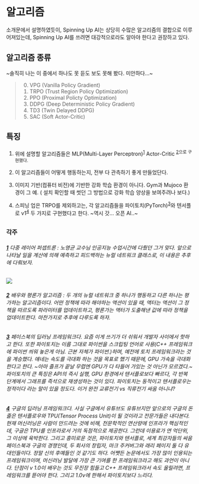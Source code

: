 # 알고리즘
소개문에서 설명하였듯이, Spinning Up AI는 상당히 수많은 알고리즘의 결합으로 이루어져있는데, Spinning Up AI를 쓰려면 대강적으로라도 알아야 한다고 권장하고 있다.

## 알고리즘 종류
~솔직히 나는 이 중에서 하나도 못 듣도 보도 못해 봤다. 미안하다...~

> 0. VPG (Vanilla Policy Gradient) 
> 0. TRPO (Trust Region Policy Optimization)
> 0. PPO (Proximal Policty Optimization)
> 0. DDPG (Deep Deterministic Policy Gradient)
> 0. TD3 (Twin Delayed DDPG)
> 0. SAC (Soft Actor-Critic)

## 특징
1. 위에 설명할 알고리즘들은 MLP(Multi-Layer Perceptron)<sup id="a1">[1](#b1)</sup> Actor-Critic <sup id="a2">[2](#b2)으로 구현했다. 
1. 이 알고리즘들이 어떻게 행동하는지, 전부 다 관측하기 좋게 만들었단다. 
1. 이미지 기반(컴퓨터 비전)에 기반한 강화 학습 환경이 아니다. Gym과 Mujoco 환경이 그 예. ( 설치 확인할 때 썻던 그 방법으로 강화 학습 양상을 보여주려나 보다.)

1. 스피닝 업은 TRPO를 제외하고는, 각 알고리즘들을 파이토치(PyTorch)<sup id="a3">[3](#b3)</sup>와 텐서플로 v1<sup id="a4">[4](#b4)</sup> 두 가지로 구현했다고 한다. ~역시 갓... 오픈 AI..~


## 


### 각주
###### <b id="b1">[1](#a1)</b> 다중 레이어 퍼셉트론 : 노영균 교수님 인공지능 수업시간에 다뤘던 그거 맞다. 앞으로 나타날 일을 계산에 의해 예측하고 피드백하는 뉴럴 네트워크 클래스로, 이 내용은 추후에 다뤄보자.  
<img src = "https://wikimedia.org/api/rest_v1/media/math/render/svg/167e8b5c38130ec92a2771bc384658772f387d02"/>

###### <b id="b2">[2](#a2)</b> 배우와 평론가 알고리즘 : 두 개의 뉴럴 네트워크 중 하나가 행동하고 다른 하나는 평가하는 알고리즘이다. 어떤 정책에 따라 해야하는 액션이 있을 때, 액터는 액션이 그 정책을 따르도록 파라미터를 업데이트하고, 평론가는 액터가 도출해낸 값에 따라 정책을 업데이트한다. 마찬가지로 추후에 다루도록 하자.

###### <b id="b3">[3](#a3)</b> 페이스북의 딥러닝 프레임워크다. 요즘 이게 쓰기가 더 쉬워서 개발자 사이에서 핫하고 한다. 또한 파이토치는 이름 그대로 파이썬을 스크립팅 언어로 사용(C++ 프레임워크에 파이썬 씌워 놓은게 아님. 근본 자체가 파이썬.)하며, 예전에 토치 프레임워크라는 것을 계승했다. 얘네는 속도를 극대화 하는 것을 목표로 했기 때문에, GPU 가속을 극대화 한다고 한다. ~아마 졸프가 끝날 무렵엔 GPU가 다 타들어 가있는 것 아닌가 모르겠다.~  파이토치의 큰 특징은 API의 즉시 실행, GPU 환경에서 텐서플로보다 빠르다, 각 반복 단계에서 그래프를 즉석으로 재생성하는 것이 있다. 파이토치는 동적이고 텐서플로우는 정적이다 라는 말이 있을 정도다. 이거 완전 교류전기 vs 직류전기 싸움 아니냐?

###### <b id="b4">[4](#a4)</b> 구글의 딥러닝 프레임워크다. 사실 구글에서 유튜브도 유튜브지만 앞으로의 구글의 돈줄은 텐서플로우와 TPU(Tensor Process Unit)이 될 것이라고 전문가들은 내다본다. 현재 머신러닝은 사람이 만드려는 것에 비해, 천문학적인 연산량에 인프라가 핵심적인데, 구글은 TPU를 인프라로서 거의 독점적으로 제공한다. 그런데 이용료가 연 억단위, 그 이상에 육박한다. 그리고 흥미로운 것은, 파이토치와 텐서플로, 세계 최강자들의 싸움 페이스북과 구글의 경쟁인데, 두 회사의 창립자, 마크 주커버그와 래리 페이지 둘 다 유대인들이다. 정말 신의 후예들인 것 같기도 하다. 어쨋든 논문에서도 가장 많이 인용되는 프레임워크이며, 머신러닝 발달에 가장 큰 기여를 한 프레임워크라고 해도 과언이 아니다. 단점이 v 1.0이 배우는 것도 무진장 힘들고 C++ 프레임워크라서 속도 올릴려면, 프레임워크를 뜯어야 한다. 그리고 1.0v에 한해서 파이토치보다 느리다.
